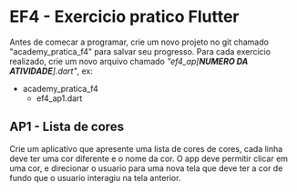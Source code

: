 # EF4 - Exercicio pratico Flutter

Antes de comecar a programar, crie um novo projeto no git chamado "academy_pratica_f4" para salvar seu progresso. Para
cada exercicio realizado, crie um novo arquivo chamado _"ef4_ap[**NUMERO DA ATIVIDADE**].dart"_, ex:

- academy_pratica_f4
    - ef4_ap1.dart

## AP1 - Lista de cores

Crie um aplicativo que apresente uma lista de cores de cores, cada linha deve ter uma cor diferente e o nome da cor. O
app deve permitir clicar em uma cor, e direcionar o usuario para uma nova tela que deve ter a cor de fundo que o usuario
interagiu na tela anterior.